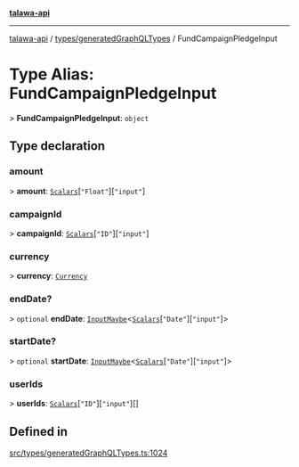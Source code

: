 [**talawa-api**](../../../README.md)

***

[talawa-api](../../../modules.md) / [types/generatedGraphQLTypes](../README.md) / FundCampaignPledgeInput

# Type Alias: FundCampaignPledgeInput

\> **FundCampaignPledgeInput**: `object`

## Type declaration

### amount

\> **amount**: [`Scalars`](Scalars.md)\[`"Float"`\]\[`"input"`\]

### campaignId

\> **campaignId**: [`Scalars`](Scalars.md)\[`"ID"`\]\[`"input"`\]

### currency

\> **currency**: [`Currency`](Currency.md)

### endDate?

\> `optional` **endDate**: [`InputMaybe`](InputMaybe.md)\<[`Scalars`](Scalars.md)\[`"Date"`\]\[`"input"`\]\>

### startDate?

\> `optional` **startDate**: [`InputMaybe`](InputMaybe.md)\<[`Scalars`](Scalars.md)\[`"Date"`\]\[`"input"`\]\>

### userIds

\> **userIds**: [`Scalars`](Scalars.md)\[`"ID"`\]\[`"input"`\][]

## Defined in

[src/types/generatedGraphQLTypes.ts:1024](https://github.com/PalisadoesFoundation/talawa-api/blob/6bd0fecc1032af2aa70d925c85724d9fec2350f9/src/types/generatedGraphQLTypes.ts#L1024)
